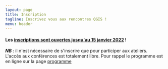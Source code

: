```yaml
---
layout: page
title: Inscription
tagline: Inscrivez vous aux rencontres QGIS !
menu: header
---
```



#### Les [inscriptions sont ouvertes jusqu'au 15 janvier 2022](https://www.helloasso.com/associations/osgeo-fr/evenements/ateliers-des-journees-qgis-2022) ! 

**_NB_** : il n'est nécessaire de s'inscrire que pour participer aux ateliers. L'accès aux conférences est totalement libre.
Pour rappel le programme est en ligne sur la page [programme](/z20_programme.html)

<!-- <iframe id="haWidget" allowtransparency="true" scrolling="auto" src="https://www.helloasso.com/associations/osgeo-fr/evenements/rencontres-des-utilisateurs-qgis-edition-2020/widget" style="width: 100%; height: 750px; border: none;" onload="window.scroll(0, this.offsetTop)"></iframe> -->
